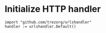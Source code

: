 # Initialize HTTP handler

    import "github.com/trezorg/urlshandler"
    handler := urlshandler.Default()
